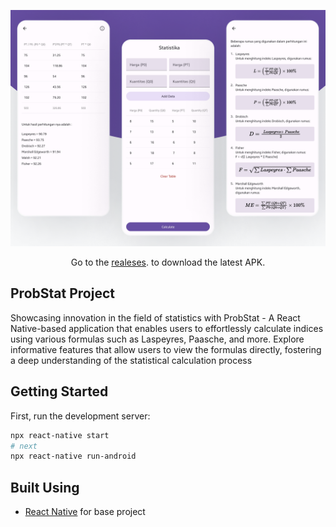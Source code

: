 ![Preview Web](<https://raw.githubusercontent.com/harithya/Statistika-Angka-Indeks/main/github/Layout%204%20(1).png>)

<p align="center">Go to the <a href="https://github.com/harithya/Pokedex-/releases/tag/v.1.0.0">realeses</a>. to download the latest APK.
</p>

## ProbStat Project

Showcasing innovation in the field of statistics with ProbStat - A React Native-based application that enables users to effortlessly calculate indices using various formulas such as Laspeyres, Paasche, and more. Explore informative features that allow users to view the formulas directly, fostering a deep understanding of the statistical calculation process

## Getting Started

First, run the development server:

```bash
npx react-native start
# next
npx react-native run-android
```

## Built Using

- <a href="https://reactnative.dev/"> React Native</a> for base project

<br>
